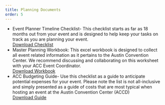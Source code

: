 ```yaml
---
title: Planning Documents
order: 5
---
```


- Event Planner Timeline Checklist- This checklist starts as far as 18 months out from your event and is designed to help keep your tasks on track as you are planning your event.  
[Download Checklist](https://assets.austinconventioncenter.com/2021/event_planning/ACC-Event-Planner-Checklist.pdf)
- Master Planning Workbook: This excel workbook is designed to collect all event related information as it pertains to the Austin Convention Center. We recommend discussing and collaborating on this worksheet with your ACC Event Coordinator.  
[Download Workbook](https://assets.austinconventioncenter.com/2021/event_planning/ACC-Master-Planning-Workbook.xlsx)
- ACC Budgeting Guide- Use this checklist as a guide to anticipate potential expenses for your event. Please note the list is not all-inclusive and simply presented as a guide of costs that are most typical when hosting an event at the Austin Convention Center (ACCD)  
[Download Guide](https://assets.austinconventioncenter.com/2021/event_planning/ACC-Event-Budgeting-Guide.pdf)
